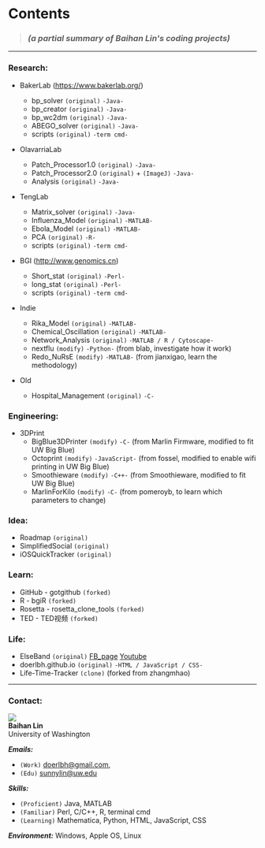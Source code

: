 
# **Contents**   
> ### _(a partial summary of Baihan Lin's coding projects)_

***

### Research:

* BakerLab (https://www.bakerlab.org/)   
  - bp_solver `(original)` `-Java-`
  - bp_creator `(original)` `-Java-` 
  - bp_wc2dm `(original)` `-Java-`
  - ABEGO_solver `(original)` `-Java-`
  - scripts `(original)`  `-term cmd-`

* OlavarriaLab  
  - Patch_Processor1.0 `(original)` `-Java-`
  - Patch_Processor2.0 `(original)` + `(ImageJ)` `-Java-` 
  - Analysis `(original)` `-Java-`
  
* TengLab  
  - Matrix_solver `(original)`  `-Java-`
  - Influenza_Model `(original)` `-MATLAB-`
  - Ebola_Model `(original)` `-MATLAB-`
  - PCA `(original)` `-R-`
  - scripts `(original)`  `-term cmd-`
  
* BGI (http://www.genomics.cn)
  - Short_stat `(original)`  `-Perl-`
  - long_stat `(original)`  `-Perl-`
  - scripts `(original)`  `-term cmd-`
  
* Indie  
  - Rika_Model `(original)` `-MATLAB-`
  - Chemical_Oscillation `(original)` `-MATLAB-`
  - Network_Analysis `(original)` `-MATLAB / R / Cytoscape-`
  - nextflu `(modify)` `-Python-` (from blab, investigate how it work)
  - Redo_NuRsE `(modify)` `-MATLAB-` (from jianxigao, learn the methodology)
  
* Old  
  - Hospital_Management `(original)` `-C-`

### Engineering:
* 3DPrint
  - BigBlue3DPrinter `(modify)` `-C-` (from Marlin Firmware, modified to fit UW Big Blue)
  - Octoprint `(modify)` `-JavaScript-` (from fossel, modified to enable wifi printing in UW Big Blue)
  - Smoothieware `(modify)` `-C++-` (from Smoothieware, modified to fit UW Big Blue)
  - MarlinForKilo `(modify)` `-C-` (from pomeroyb, to learn which parameters to change)

### Idea: 
* Roadmap `(original)`  
* SimplifiedSocial `(original)`
* iOSQuickTracker `(original)`

### Learn:
* GitHub - gotgithub `(forked)`
* R - bgiR `(forked)`
* Rosetta - rosetta_clone_tools `(forked)`
* TED - TED视频 `(forked)`

### Life:
* ElseBand `(original)` [FB_page](https://www.facebook.com/elseband) [Youtube](www.youtube.com/user/elsemusicband)
* doerlbh.github.io `(original)`  `-HTML / JavaScript / CSS-`
* Life-Time-Tracker `(clone)` (forked from zhangmhao)

***

### Contact:
![](https://dwa5x7aod66zk.cloudfront.net/assets/labtocat-0bb6a395e2d142d0713e3e34bff9f446.png)  
**Baihan Lin**  
University of Washington
  
***Emails:***   
* `(Work)` doerlbh@gmail.com,  
* `(Edu)`  sunnylin@uw.edu   

***Skills:***
* `(Proficient)` Java, MATLAB   
* `(Familiar)`   Perl, C/C++, R, terminal cmd  
* `(Learning)`   Mathematica, Python, HTML, JavaScript, CSS  

***Environment:***  Windows, Apple OS, Linux



